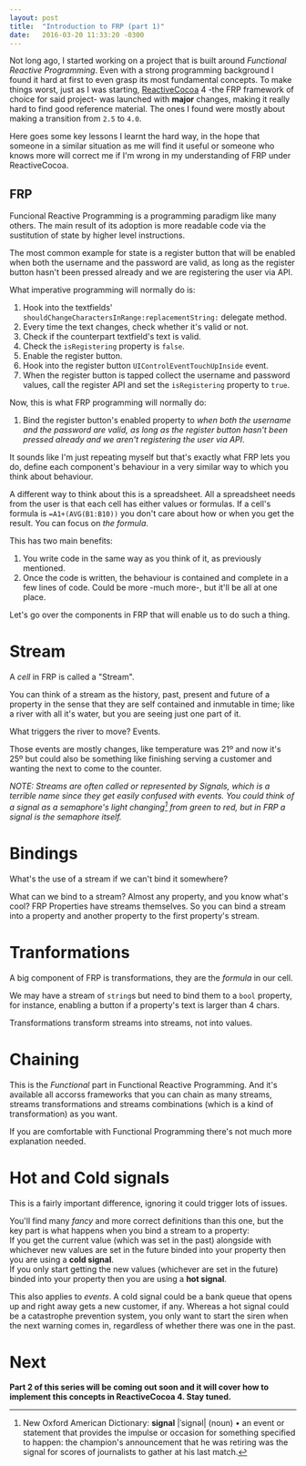 ```yaml
---
layout: post
title:  "Introduction to FRP (part 1)"
date:   2016-03-20 11:33:20 -0300
---
```


Not long ago, I started working on a project that is built around _Functional Reactive Programming_. Even with a strong programming background I found it hard at first to even grasp its most fundamental concepts. To make things worst, just as I was starting, [ReactiveCocoa](https://github.com/ReactiveCocoa/ReactiveCocoa) 4 -the FRP framework of choice for said project- was launched with **major** changes, making it really hard to find good reference material. The ones I found were mostly about making a transition from `2.5` to `4.0`.

Here goes some key lessons I learnt the hard way, in the hope that someone in a similar situation as me will find it useful or someone who knows more will correct me if I'm wrong in my understanding of FRP under ReactiveCocoa.

## FRP
Funcional Reactive Programming is a programming paradigm like many others. The main result of its adoption is more readable code via the sustitution of state by higher level instructions.

The most common example for state is a register button that will be enabled when both the username and the password are valid, as long as the register button hasn't been pressed already and we are registering the user via API.

What imperative programming will normally do is:  
1. Hook into the textfields' `shouldChangeCharactersInRange:replacementString:` delegate method.  
2. Every time the text changes, check whether it's valid or not.  
3. Check if the counterpart textfield's text is valid.  
4. Check the `isRegistering` property is `false`.  
5. Enable the register button.  
6. Hook into the register button `UIControlEventTouchUpInside` event.  
7. When the register button is tapped collect the username and password values, call the register API and set the `isRegistering` property to `true`.

Now, this is what FRP programming will normally do:  
1. Bind the register button's enabled property to _when both the username and the password are valid, as long as the register button hasn't been pressed already and we aren't registering the user via API_.  

It sounds like I'm just repeating myself but that's exactly what FRP lets you do, define each component's behaviour in a very similar way to which you think about behaviour.

A different way to think about this is a spreadsheet. All a spreadsheet needs from the user is that each cell has either values or formulas. If a cell's formula is `=A1+(AVG(B1:B10))` you don't care about how or when you get the result. You can focus on _the formula_.

This has two main benefits:  
1. You write code in the same way as you think of it, as previously mentioned.  
2. Once the code is written, the behaviour is contained and complete in a few lines of code. Could be more -much more-, but it'll be all at one place.

Let's go over the components in FRP that will enable us to do such a thing.

# Stream
A _cell_ in FRP is called a "Stream".

You can think of a stream as the history, past, present and future of a property in the sense that they are self contained and inmutable in time; like a river with all it's water, but you are seeing just one part of it.

What triggers the river to move? Events.

Those events are mostly changes, like temperature was 21º and now it's 25º but could also be something like finishing serving a customer and wanting the next to come to the counter.

_NOTE: Streams are often called or represented by Signals, which is a terrible name since they get easily confused with events. You could think of a signal as a semaphore's light changing[^1] from green to red, but in FRP a signal is the semaphore itself._

# Bindings
What's the use of a stream if we can't bind it somewhere?

What can we bind to a stream? Almost any property, and you know what's cool? FRP Properties have streams themselves. So you can bind a stream into a property and another property to the first property's stream.

# Tranformations
A big component of FRP is transformations, they are the _formula_ in our cell.

We may have a stream of `string`s but need to bind them to a `bool` property, for instance, enabling a button if a property's text is larger than 4 chars.

Transformations transform streams into streams, not into values.

# Chaining
This is the _Functional_ part in Functional Reactive Programming. And it's available all accorss frameworks that you can chain as many streams, streams transformations and streams combinations (which is a kind of transformation) as you want.

If you are comfortable with Functional Programming there's not much more explanation needed.

# Hot and Cold signals
This is a fairly important difference, ignoring it could trigger lots of issues.

You'll find many _fancy_ and more correct definitions than this one, but the key part is what happens when you bind a stream to a property:  
If you get the current value (which was set in the past) alongside with whichever new values are set in the future binded into your property then you are using a **cold signal**.  
If you only start getting the new values (whichever are set in the future) binded into your property then you are using a **hot signal**.

This also applies to _events_. A cold signal could be a bank queue that opens up and right away gets a new customer, if any. Whereas a hot signal could be a catastrophe prevention system, you only want to start the siren when the next warning comes in, regardless of whether there was one in the past.

# Next
**Part 2 of this series will be coming out soon and it will cover how to implement this concepts in ReactiveCocoa 4. Stay tuned.**

[^1]: New Oxford American Dictionary: **signal** \|ˈsiɡnəl\| (noun) • an event or statement that provides the impulse or occasion for something specified to happen: the champion's announcement that he was retiring was the signal for scores of journalists to gather at his last match.




